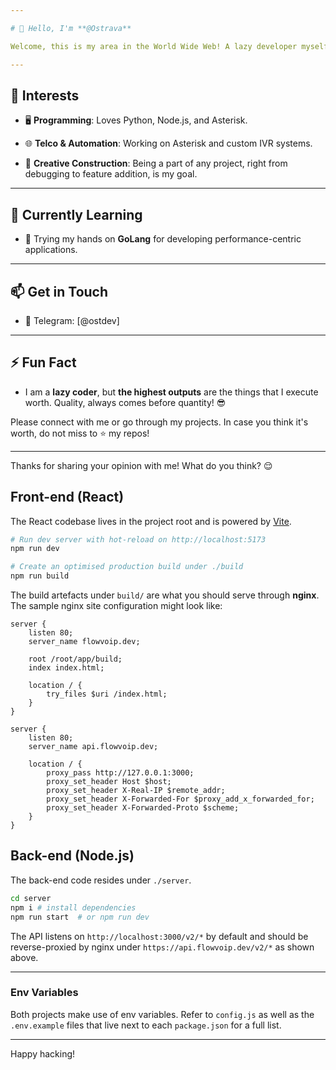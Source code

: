 ```yaml
---

# 👋 Hello, I'm **@Ostrava**

Welcome, this is my area in the World Wide Web! A lazy developer myself, I prefer creating something that is not too complicated yet works like magic! Despite that, I always deliver quality! So, no complaints there!

---
```


## 👀 Interests

- 🖥 **Programming**: Loves Python, Node.js, and Asterisk.

- 🌐 **Telco & Automation**: Working on Asterisk and custom IVR systems.

- 🎲 **Creative Construction**: Being a part of any project, right from debugging to feature addition, is my goal.

---

## 🌱 Currently Learning

- 🔧 Trying my hands on **GoLang** for developing performance-centric applications.

---

## 📫 Get in Touch

- 📨 Telegram: [@ostdev]

--- 

## ⚡ Fun Fact

- I am a **lazy coder**, but **the highest outputs** are the things that I execute worth. Quality, always comes before quantity! 😎

Please connect with me or go through my projects. In case you think it's worth, do not miss to ⭐ my repos!

--- 

Thanks for sharing your opinion with me! What do you think? 😌

## Front-end (React)

The React codebase lives in the project root and is powered by [Vite](https://vitejs.dev/).

```bash
# Run dev server with hot-reload on http://localhost:5173
npm run dev

# Create an optimised production build under ./build
npm run build
```

The build artefacts under `build/` are what you should serve through **nginx**. The sample
nginx site configuration might look like:

```nginx
server {
    listen 80;
    server_name flowvoip.dev;

    root /root/app/build;
    index index.html;

    location / {
        try_files $uri /index.html;
    }
}

server {
    listen 80;
    server_name api.flowvoip.dev;

    location / {
        proxy_pass http://127.0.0.1:3000;
        proxy_set_header Host $host;
        proxy_set_header X-Real-IP $remote_addr;
        proxy_set_header X-Forwarded-For $proxy_add_x_forwarded_for;
        proxy_set_header X-Forwarded-Proto $scheme;
    }
}
```

## Back-end (Node.js)

The back-end code resides under `./server`.

```bash
cd server
npm i # install dependencies
npm run start  # or npm run dev
```

The API listens on `http://localhost:3000/v2/*` by default and should be reverse-proxied
by nginx under `https://api.flowvoip.dev/v2/*` as shown above.

---

### Env Variables

Both projects make use of env variables. Refer to `config.js` as well as the
`.env.example` files that live next to each `package.json` for a full list.

---

Happy hacking!

